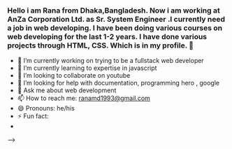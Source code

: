 ### Hello i am Rana from Dhaka,Bangladesh. Now i am working at AnZa Corporation Ltd. as Sr. System Engineer .I currently need a job in web developing. I have been doing various courses on web developing for the last 1-2 years. I have done various projects through HTML, CSS. Which is in my profile.  👋

- 🔭 I’m currently working on trying to be a fullstack web developer
- 🌱 I’m currently learning to expertise in javascript
- 👯 I’m looking to collaborate on youtube
- 🤔 I’m looking for help with documentation, programming hero , google
- 💬 Ask me about web development
- 📫 How to reach me: ranamd1993@gmail.com
- 😄 Pronouns: he/his
- ⚡ Fun fact: 
- 
-->
